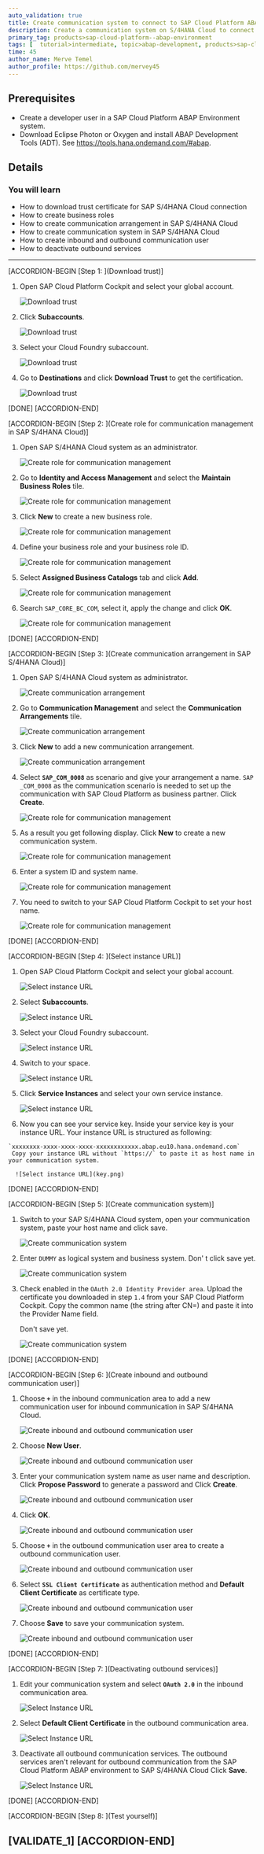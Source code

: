 ```yaml
---
auto_validation: true
title: Create communication system to connect to SAP Cloud Platform ABAP environment.
description: Create a communication system on S/4HANA Cloud to connect to SAP Cloud Platform ABAP environment.
primary_tag: products>sap-cloud-platform--abap-environment
tags: [  tutorial>intermediate, topic>abap-development, products>sap-cloud-platform, tutorial>license ]
time: 45
author_name: Merve Temel
author_profile: https://github.com/mervey45
---
```


## Prerequisites  
 - Create a developer user in a SAP Cloud Platform ABAP Environment system.
 - Download Eclipse Photon or Oxygen and install ABAP Development Tools (ADT). See <https://tools.hana.ondemand.com/#abap>.

## Details
### You will learn  
  - How to download trust certificate for SAP S/4HANA Cloud connection
  - How to create business roles
  - How to create communication arrangement in SAP S/4HANA Cloud
  - How to create communication system in SAP S/4HANA Cloud
  - How to create inbound and outbound communication user
  - How to deactivate outbound services

---

[ACCORDION-BEGIN [Step 1: ](Download trust)]
  1. Open SAP Cloud Platform Cockpit and select your global account.

      ![Download trust](download.png)

  2. Click **Subaccounts**.

      ![Download trust](subaccount.png)

  3. Select your Cloud Foundry subaccount.

      ![Download trust](cloudfoundry.png)

  4. Go to **Destinations** and click **Download Trust** to get the certification.

      ![Download trust](destination.png)

[DONE]
[ACCORDION-END]

[ACCORDION-BEGIN [Step 2: ](Create role for communication management in SAP S/4HANA Cloud)]

  1. Open SAP S/4HANA Cloud system as an administrator.

      ![Create role for communication management](administrator.png)

  2. Go to **Identity and Access Management** and select the **Maintain Business Roles** tile.

      ![Create role for communication management](identity.png)

  3. Click **New** to create a new business role.

      ![Create role for communication management](role.png)

  4. Define your business role and your business role ID.

      ![Create role for communication management](id.png)

  5. Select **Assigned Business Catalogs** tab and click **Add**.

      ![Create role for communication management](catalog.png)

  6. Search `SAP_CORE_BC_COM`, select it, apply the change and click **OK**.

      ![Create role for communication management](apply.png)


[DONE]
[ACCORDION-END]

[ACCORDION-BEGIN [Step 3: ](Create communication arrangement in SAP S/4HANA Cloud)]
  1. Open SAP S/4HANA Cloud system as administrator.

      ![Create communication arrangement](administrator.png)

  2. Go to **Communication Management** and select the **Communication Arrangements** tile.

      ![Create communication arrangement](communication.png)

  3. Click **New** to add a new communication arrangement.

      ![Create communication arrangement](arrangement.png)

  4. Select **`SAP_COM_0008`** as scenario and give your arrangement a name.
     `SAP _COM_0008` as the communication scenario is needed to set up the communication with SAP Cloud Platform as business partner.
     Click **Create**.

      ![Create role for communication management](scenario.png)

  5. As a result you get following display. Click **New** to create a new communication system.

      ![Create role for communication management](new.png)

  6. Enter a system ID and system name.

      ![Create role for communication management](systemid.png)

 7. You need to switch to your SAP Cloud Platform Cockpit to set your host name.

      ![Create role for communication management](switch.png)

[DONE]
[ACCORDION-END]

[ACCORDION-BEGIN [Step 4: ](Select instance URL)]
  1. Open SAP Cloud Platform Cockpit and select your global account.

      ![Select instance URL](global.png)

  2. Select **Subaccounts**.

      ![Select instance URL](subaccounts.png)

  3. Select your Cloud Foundry subaccount.

      ![Select instance URL](cloudfoundry.png)

  4. Switch to your space.

      ![Select instance URL](space.png)

  5. Click **Service Instances** and select your own service instance.

      ![Select instance URL](instance.png)

  6. Now you can see your service key. Inside your service key is your instance URL.
     Your instance URL is structured as following:

    `xxxxxxxx-xxxx-xxxx-xxxx-xxxxxxxxxxxx.abap.eu10.hana.ondemand.com`
     Copy your instance URL without `https://` to paste it as host name in your communication system.

      ![Select instance URL](key.png)


[DONE]
[ACCORDION-END]

[ACCORDION-BEGIN [Step 5: ](Create communication system)]
  1. Switch to your SAP S/4HANA Cloud system, open your communication system, paste your host name and click save.

      ![Create communication system](comsys.png)

  2. Enter `DUMMY` as logical system and business system. Don' t click save yet.

      ![Create communication system](dummy.png)

  3. Check enabled in the `OAuth 2.0 Identity Provider area`. Upload the certificate
     you downloaded in step `1.4` from your SAP Cloud Platform Cockpit.
     Copy the common name (the string after CN=) and paste it into the Provider Name field.

     Don't save yet.

      ![Create communication system](oauth.png)

[DONE]
[ACCORDION-END]

[ACCORDION-BEGIN [Step 6: ](Create inbound and outbound communication user)]
  1. Choose **`+`** in the inbound communication area to add a new communication user for inbound communication in SAP S/4HANA Cloud.

      ![Create inbound and outbound communication user](inbound.png)

  2. Choose **New User**.

      ![Create inbound and outbound communication user](inbound2.png)

  3. Enter your communication system name as user name and description. Click **Propose Password** to generate a password and
     Click **Create**.

      ![Create inbound and outbound communication user](inbound3.png)

  4. Click **OK**.

      ![Create inbound and outbound communication user](inbound4.png)

  5. Choose **`+`** in the outbound communication user area to create a outbound communication user.

      ![Create inbound and outbound communication user](inbound5.png)

  6. Select **`SSL Client Certificate`** as authentication method and **Default Client Certificate** as certificate type.

      ![Create inbound and outbound communication user](inbound6.png)

  7. Choose **Save** to save your communication system.

      ![Create inbound and outbound communication user](inbound7.png)

[DONE]
[ACCORDION-END]

[ACCORDION-BEGIN [Step 7: ](Deactivating outbound services)]
  1. Edit your communication system and select **`OAuth 2.0`** in the inbound communication area.

      ![Select Instance URL](deactivate.png)

  2. Select **Default Client Certificate** in the outbound communication area.

      ![Select Instance URL](deactivate2.png)

  3. Deactivate all outbound communication services. The outbound services aren't relevant
     for outbound communication from the SAP Cloud Platform ABAP environment to SAP S/4HANA Cloud
     Click **Save**.

      ![Select Instance URL](deactivate3.png)

[DONE]
[ACCORDION-END]

[ACCORDION-BEGIN [Step 8: ](Test yourself)]

[VALIDATE_1]
[ACCORDION-END]
---
